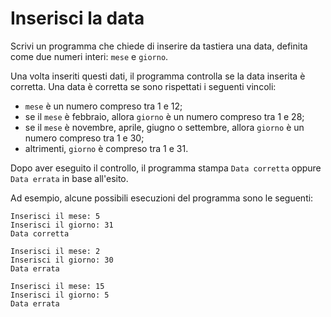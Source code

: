 # Inserisci la data

Scrivi un programma che chiede di inserire da tastiera una data, definita come due numeri interi: `mese` e `giorno`.

Una volta inseriti questi dati, il programma controlla se la data inserita è corretta. 
Una data è corretta se sono rispettati i seguenti vincoli:
* `mese` è un numero compreso tra 1 e 12;
* se il `mese` è febbraio, allora `giorno` è un numero compreso tra 1 e 28;
* se il `mese` è novembre, aprile, giugno o settembre, allora `giorno` è un numero compreso tra 1 e 30;
* altrimenti, `giorno` è compreso tra 1 e 31. 

Dopo aver eseguito il controllo, il programma stampa `Data corretta` oppure `Data errata` in base all'esito.

Ad esempio, alcune possibili esecuzioni del programma sono le seguenti:
```
Inserisci il mese: 5
Inserisci il giorno: 31
Data corretta
```

```
Inserisci il mese: 2
Inserisci il giorno: 30
Data errata
```

```
Inserisci il mese: 15
Inserisci il giorno: 5
Data errata
```

